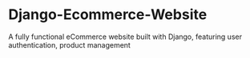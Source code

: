 # Django-Ecommerce-Website
A fully functional eCommerce website built with Django, featuring user authentication, product management
